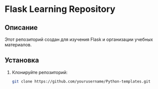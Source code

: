 # Flask Learning Repository

## Описание
Этот репозиторий создан для изучения Flask и организации учебных материалов.

## Установка
1. Клонируйте репозиторий:
   ```bash
   git clone https://github.com/yourusername/Python-templates.git